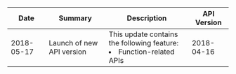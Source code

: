 | Date | Summary | Description | API Version |
|---------|---------|---------|--------|
| 2018-05-17 | Launch of new API version | This update contains the following feature: <li>Function-related APIs</li> | 2018-04-16|

